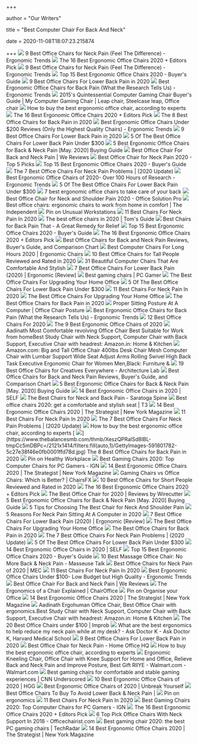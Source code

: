 +++
        
author = "Our Writers"
        
title = "Best Computer Chair For Back And Neck"
        
date = 2020-11-08T18:07:23.215874
        
+++
[ ![](http://ergonomictrends.com/wp-content/uploads/2020/02/best-office-chairs-for-neck-pain.jpg)](http://ergonomictrends.com/wp-content/uploads/2020/02/best-office-chairs-for-neck-pain.jpg) 9 Best Office Chairs for Neck Pain (Feel The Difference) - Ergonomic Trends
[ ![](https://i.ytimg.com/vi/7YVTS6Yj4Co/maxresdefault.jpg)](https://i.ytimg.com/vi/7YVTS6Yj4Co/maxresdefault.jpg) The 16 Best Ergonomic Office Chairs 2020 + Editors Pick
[ ![](http://ergonomictrends.com/wp-content/uploads/2018/01/Duramont-Ergonomic-Office-Chair-review.jpg)](http://ergonomictrends.com/wp-content/uploads/2018/01/Duramont-Ergonomic-Office-Chair-review.jpg) 9 Best Office Chairs for Neck Pain (Feel The Difference) - Ergonomic Trends
[ ![](https://www.republiclab.com/wp-content/uploads/2017/08/best-ergonomic-office-chairs-thumbnail.jpg)](https://www.republiclab.com/wp-content/uploads/2017/08/best-ergonomic-office-chairs-thumbnail.jpg) Top 15 Best Ergonomic Office Chairs 2020 - Buyer's Guide
[ ![](https://www.btod.com/blog/wp-content/uploads/2018/10/best-chairs-lower-back-support-1-ergohuman.jpg)](https://www.btod.com/blog/wp-content/uploads/2018/10/best-chairs-lower-back-support-1-ergohuman.jpg) 9 Best Office Chairs For Lower Back Pain in 2020
[ ![](http://ergonomictrends.com/wp-content/uploads/2019/01/ergohuman-LEM4ERG-r-review.jpg)](http://ergonomictrends.com/wp-content/uploads/2019/01/ergohuman-LEM4ERG-r-review.jpg) Best Ergonomic Office Chairs for Back Pain (What the Research Tells Us) -  Ergonomic Trends
[ ![](https://i.pinimg.com/originals/ba/fa/a3/bafaa3f9735c959ddba683209c239780.jpg)](https://i.pinimg.com/originals/ba/fa/a3/bafaa3f9735c959ddba683209c239780.jpg) 2015's Quintessential Computer Gaming Chair Buyer's Guide | My Computer  Gaming Chair | Leap chair, Steelcase leap, Office chair
[ ![](https://media2.s-nbcnews.com/j/newscms/2020_25/3390893/ergonomic-office-chairs-kr-2x1-tease-200618_38008296185ce90fd52b401caf79df24.fit-1240w.jpg)](https://media2.s-nbcnews.com/j/newscms/2020_25/3390893/ergonomic-office-chairs-kr-2x1-tease-200618_38008296185ce90fd52b401caf79df24.fit-1240w.jpg) How to buy the best ergonomic office chair, according to experts
[ ![](https://i.ytimg.com/vi/7YVTS6Yj4Co/hqdefault.jpg)](https://i.ytimg.com/vi/7YVTS6Yj4Co/hqdefault.jpg) The 16 Best Ergonomic Office Chairs 2020 + Editors Pick
[ ![](https://www.thebalancesmb.com/thmb/9U3S19mn6KmviCa9emPCfbqumE0=/640x640/smart/filters:no_upscale()/717tpSVhAvL._SL1001_-5b5f3e8a46e0fb0050e83f91.jpg)](https://www.thebalancesmb.com/thmb/9U3S19mn6KmviCa9emPCfbqumE0=/640x640/smart/filters:no_upscale()/717tpSVhAvL._SL1001_-5b5f3e8a46e0fb0050e83f91.jpg) The 8 Best Office Chairs for Back Pain in 2020
[ ![](http://ergonomictrends.com/wp-content/uploads/2018/01/best-ergonomic-office-chairs-under-200.png)](http://ergonomictrends.com/wp-content/uploads/2018/01/best-ergonomic-office-chairs-under-200.png) Best Ergonomic Office Chairs Under $200 Reviews (Only the Highest Quality  Chairs) - Ergonomic Trends
[ ![](https://www.btod.com/blog/wp-content/uploads/2019/11/9-best-office-chairs-lower-back-pain-blog-header-1.jpg)](https://www.btod.com/blog/wp-content/uploads/2019/11/9-best-office-chairs-lower-back-pain-blog-header-1.jpg) 9 Best Office Chairs For Lower Back Pain in 2020
[ ![](https://cdn.paindoctor.com/wp-content/uploads/2018/01/poly-bark-ergonomic-office-chair.jpg)](https://cdn.paindoctor.com/wp-content/uploads/2018/01/poly-bark-ergonomic-office-chair.jpg) 5 Of The Best Office Chairs For Lower Back Pain Under $300
[ ![](https://www.bestforbackpain.com/wp-content/uploads/2018/08/Best-Ergonomic-Office-Chairs-for-Back-and-Neck-Pain.jpg)](https://www.bestforbackpain.com/wp-content/uploads/2018/08/Best-Ergonomic-Office-Chairs-for-Back-and-Neck-Pain.jpg) 5 Best Ergonomic Office Chairs for Back & Neck Pain [May. 2020] Buying Guide
[ ![](https://wereviews.com/wp-content/uploads/2019/09/office-chair-featured-1.jpg)](https://wereviews.com/wp-content/uploads/2019/09/office-chair-featured-1.jpg)  Best Office Chair For Back and Neck Pain | We Reviews
[ ![](https://chairinstitute.com/wp-content/uploads/2019/07/Best-Office-Chair-for-Neck-Pain-Ergohuman-High-Back-Side-View-Chair-Institute.jpg)](https://chairinstitute.com/wp-content/uploads/2019/07/Best-Office-Chair-for-Neck-Pain-Ergohuman-High-Back-Side-View-Chair-Institute.jpg) Best Office Chair for Neck Pain 2020 - Top 5 Picks
[ ![](https://www.republiclab.com/wp-content/uploads/2017/08/Serta-Back-Mid-Back-Office-Chair.jpg)](https://www.republiclab.com/wp-content/uploads/2017/08/Serta-Back-Mid-Back-Office-Chair.jpg) Top 15 Best Ergonomic Office Chairs 2020 - Buyer's Guide
[ ![](https://www.geekyoffices.com/wp-content/uploads/2019/12/Best-Office-Chair-for-Neck-Pain-Issues.png)](https://www.geekyoffices.com/wp-content/uploads/2019/12/Best-Office-Chair-for-Neck-Pain-Issues.png) The 7 Best Office Chairs For Neck Pain Problems | (2020 Update)
[ ![](http://ergonomictrends.com/wp-content/uploads/2019/01/X-Chair-X4-ergonomic-chair-review.jpg)](http://ergonomictrends.com/wp-content/uploads/2019/01/X-Chair-X4-ergonomic-chair-review.jpg) Best Ergonomic Office Chairs of 2020- Over 100 Hours of Research - Ergonomic  Trends
[ ![](https://cdn.paindoctor.com/wp-content/uploads/2018/01/topsky-office-chair.jpg)](https://cdn.paindoctor.com/wp-content/uploads/2018/01/topsky-office-chair.jpg) 5 Of The Best Office Chairs For Lower Back Pain Under $300
[ ![](https://inews-prd-a-images.s3.eu-west-2.amazonaws.com/content/uploads/2019/01/best-ergonomic-office-chairs-640x360.png)](https://inews-prd-a-images.s3.eu-west-2.amazonaws.com/content/uploads/2019/01/best-ergonomic-office-chairs-640x360.png) 7 best ergonomic office chairs to take care of your back
[ ![](https://officesolutionpro.com/wp-content/uploads/2020/03/Best-Office-Chair-for-Neck-and-Shoulder-Pain-02-officesolutionpro.com_.jpg?ezimgfmt=rs:340x348/rscb21/ng:webp/ngcb21)](https://officesolutionpro.com/wp-content/uploads/2020/03/Best-Office-Chair-for-Neck-and-Shoulder-Pain-02-officesolutionpro.com_.jpg?ezimgfmt=rs:340x348/rscb21/ng:webp/ngcb21) Best Office Chair for Neck and Shoulder Pain 2020 - Office Solution Pro
[ ![](https://static.independent.co.uk/s3fs-public/thumbnails/image/2020/03/16/16/best-ergonomic-office-chairs-indybest.jpg?width=982&height=726)](https://static.independent.co.uk/s3fs-public/thumbnails/image/2020/03/16/16/best-ergonomic-office-chairs-indybest.jpg?width=982&height=726) Best office chairs: ergonomic chairs to work from home in comfort | The  Independent
[ ![](https://i.pinimg.com/564x/34/6d/57/346d57a13199cec19962659e8be5aa4e.jpg)](https://i.pinimg.com/564x/34/6d/57/346d57a13199cec19962659e8be5aa4e.jpg) Pin on Unusual Workstations
[ ![](https://cdn2.momjunction.com/wp-content/uploads/2020/06/Flash-Furniture-High-Back-Office-Chair-With-Adjustable.jpg)](https://cdn2.momjunction.com/wp-content/uploads/2020/06/Flash-Furniture-High-Back-Office-Chair-With-Adjustable.jpg) 11 Best Chairs For Neck Pain In 2020
[ ![](https://cdn.mos.cms.futurecdn.net/chg3AGHkpwVFcZeK26TKuA.jpg)](https://cdn.mos.cms.futurecdn.net/chg3AGHkpwVFcZeK26TKuA.jpg) The best office chairs in 2020 | Tom's Guide
[ ![](https://getpainfree.tv/wp-content/uploads/2014/01/34CFE3A1-198D-41F5-B450-00D45D93A274.png)](https://getpainfree.tv/wp-content/uploads/2014/01/34CFE3A1-198D-41F5-B450-00D45D93A274.png) Best Chairs for Back Pain That - A Great Remedy for Relief
[ ![](https://www.republiclab.com/wp-content/uploads/2017/08/Ergohuman-chair-by-Eurotech.jpg)](https://www.republiclab.com/wp-content/uploads/2017/08/Ergohuman-chair-by-Eurotech.jpg) Top 15 Best Ergonomic Office Chairs 2020 - Buyer's Guide
[ ![](https://www.omnicoreagency.com/wp-content/uploads/2020/01/Herman-Miller-Embody-Ergonomic-Office-Chair-List.jpg)](https://www.omnicoreagency.com/wp-content/uploads/2020/01/Herman-Miller-Embody-Ergonomic-Office-Chair-List.jpg) The 16 Best Ergonomic Office Chairs 2020 + Editors Pick
[ ![](https://www.painawaydevices.com/wp-content/uploads/2018/10/Merax-High-Back-Leather-Big-Tall-Executive-Recliner-Napping-With-Footrest.jpg)](https://www.painawaydevices.com/wp-content/uploads/2018/10/Merax-High-Back-Leather-Big-Tall-Executive-Recliner-Napping-With-Footrest.jpg) Best Office Chairs for Back and Neck Pain Reviews, Buyer's Guide, and  Comparison Chart
[ ![](https://www.accessoriesadviser.com/wp-content/uploads/2020/02/Computer-Chair-1.png)](https://www.accessoriesadviser.com/wp-content/uploads/2020/02/Computer-Chair-1.png) Best Computer Chairs For Long Hours 2020 | Ergonomic Chairs
[ ![](https://www.theworkbuzz.com/wp-content/uploads/2020/02/best-office-chairs-for-tall-people.jpg)](https://www.theworkbuzz.com/wp-content/uploads/2020/02/best-office-chairs-for-tall-people.jpg) 10 Best Office Chairs for Tall People Reviewed and Rated in 2020
[ ![](http://cdn.home-designing.com/wp-content/uploads/2018/08/Black-And-White-Computer-Chair-With-Neck-Support-Ergonomic-Rolling-Office-Chair-600x600.jpg)](http://cdn.home-designing.com/wp-content/uploads/2018/08/Black-And-White-Computer-Chair-With-Neck-Support-Ergonomic-Rolling-Office-Chair-600x600.jpg) 31 Beautiful Computer Chairs That Are Comfortable And Stylish
[ ![](https://www.wellnessgrit.com/wp-content/uploads/2019/01/Topsky.jpg)](https://www.wellnessgrit.com/wp-content/uploads/2019/01/Topsky.jpg) 7 Best Office Chairs For Lower Back Pain (2020) | Ergonomic [Review]
[ ![](https://cdn.mos.cms.futurecdn.net/eTsGaLnVkpozHC9CqhA6dK.jpg)](https://cdn.mos.cms.futurecdn.net/eTsGaLnVkpozHC9CqhA6dK.jpg) Best gaming chairs | PC Gamer
[ ![](https://specials-images.forbesimg.com/imageserve/5f203f62953761c471e7740d/960x0.jpg?fit=scale)](https://specials-images.forbesimg.com/imageserve/5f203f62953761c471e7740d/960x0.jpg?fit=scale) The Best Office Chairs For Upgrading Your Home Office
[ ![](https://cdn.paindoctor.com/wp-content/uploads/2018/01/ikea-markus-chair.jpg)](https://cdn.paindoctor.com/wp-content/uploads/2018/01/ikea-markus-chair.jpg) 5 Of The Best Office Chairs For Lower Back Pain Under $300
[ ![](https://cdn2.momjunction.com/wp-content/uploads/2020/06/Berlman-Ergonomic-High-Back-Mesh.jpg)](https://cdn2.momjunction.com/wp-content/uploads/2020/06/Berlman-Ergonomic-High-Back-Mesh.jpg) 11 Best Chairs For Neck Pain In 2020
[ ![](https://specials-images.forbesimg.com/imageserve/5eea485bdb3b680006a1e736/960x0.jpg?cropX1=0&cropX2=800&cropY1=233&cropY2=766)](https://specials-images.forbesimg.com/imageserve/5eea485bdb3b680006a1e736/960x0.jpg?cropX1=0&cropX2=800&cropY1=233&cropY2=766) The Best Office Chairs For Upgrading Your Home Office
[ ![](https://www.spineuniverse.com/sites/default/files/wysiwyg_imageupload/49571/2020/06/01/aeron.jpg)](https://www.spineuniverse.com/sites/default/files/wysiwyg_imageupload/49571/2020/06/01/aeron.jpg) The Best Office Chairs for Back Pain in 2020
[ ![](https://www.conceptseating.com/Media/Default/Infographic/shutterstock_499503577.jpg)](https://www.conceptseating.com/Media/Default/Infographic/shutterstock_499503577.jpg) Proper Sitting Posture At A Computer | Office Chair Posture
[ ![](http://ergonomictrends.com/wp-content/uploads/2019/01/best-office-chair-back-pain.jpg)](http://ergonomictrends.com/wp-content/uploads/2019/01/best-office-chair-back-pain.jpg) Best Ergonomic Office Chairs for Back Pain (What the Research Tells Us) -  Ergonomic Trends
[ ![](https://www.btod.com/blog/wp-content/uploads/2019/10/best-office-chairs-2020-blog-header.jpg)](https://www.btod.com/blog/wp-content/uploads/2019/10/best-office-chairs-2020-blog-header.jpg) 12 Best Office Chairs For 2020
[ ![](https://www.thespruce.com/thmb/-TZyNjYe9X5gmb6qiT_EEjPYhE8=/683x683/smart/filters:no_upscale()/ScreenShot2019-06-11at11.37.40AM-e3c3909c6da94f0d90e0ec7ed8c58ed1.png)](https://www.thespruce.com/thmb/-TZyNjYe9X5gmb6qiT_EEjPYhE8=/683x683/smart/filters:no_upscale()/ScreenShot2019-06-11at11.37.40AM-e3c3909c6da94f0d90e0ec7ed8c58ed1.png) The 9 Best Ergonomic Office Chairs of 2020
[ ![](https://images-eu.ssl-images-amazon.com/images/I/31tofTGNzzL._AC_UL474_SR474,450_.jpg)](https://images-eu.ssl-images-amazon.com/images/I/31tofTGNzzL._AC_UL474_SR474,450_.jpg) Aadinath Most Comfortable revolving Office Chair Best Suitable for Work  from homeBest Study Chair with Neck Support, Computer Chair with Back  Support, Executive Chair with headrest: Amazon.in: Home & Kitchen
[ ![](https://images-na.ssl-images-amazon.com/images/I/6116gQcN5xL._AC_SL1010_.jpg)](https://images-na.ssl-images-amazon.com/images/I/6116gQcN5xL._AC_SL1010_.jpg) Amazon.com: Big and Tall Office Chair 400lbs Desk Chair Mesh Computer Chair  with Lumbar Support Wide Seat Adjust Arms Rolling Swivel High Back Task  Executive Ergonomic Chair for Women Men,Black: Furniture &
[ ![](https://m.media-amazon.com/images/I/51J9Mf55rCL.jpg)](https://m.media-amazon.com/images/I/51J9Mf55rCL.jpg) 19 Best Office Chairs for Creatives Everywhere - Architecture Lab
[ ![](https://www.painawaydevices.com/wp-content/uploads/2018/10/AmazonBasics-High-Back-Executive-Chair.jpg)](https://www.painawaydevices.com/wp-content/uploads/2018/10/AmazonBasics-High-Back-Executive-Chair.jpg) Best Office Chairs for Back and Neck Pain Reviews, Buyer's Guide, and  Comparison Chart
[ ![](https://www.bestforbackpain.com/wp-content/uploads/2018/08/Ergonomic-Office-Chairs.jpg)](https://www.bestforbackpain.com/wp-content/uploads/2018/08/Ergonomic-Office-Chairs.jpg) 5 Best Ergonomic Office Chairs for Back & Neck Pain [May. 2020] Buying Guide
[ ![](https://media.self.com/photos/5f107e2eb2833fa0970026b2/1:1/w_1000,h_1000,c_limit/alleara%20office%20chair.png)](https://media.self.com/photos/5f107e2eb2833fa0970026b2/1:1/w_1000,h_1000,c_limit/alleara%20office%20chair.png) 14 Best Ergonomic Office Chairs in 2020 | SELF
[ ![](https://saratogaspine.com/wp-content/uploads/2019/05/chair-desk-furniture-1957477-209x300.jpg)](https://saratogaspine.com/wp-content/uploads/2019/05/chair-desk-furniture-1957477-209x300.jpg) The Best Chairs for Neck and Back Pain - Saratoga Spine
[ ![](https://cdn.mos.cms.futurecdn.net/9rXCdrBHCFMd2aXzFFi6XV.jpg)](https://cdn.mos.cms.futurecdn.net/9rXCdrBHCFMd2aXzFFi6XV.jpg) Best office chairs 2020: get a comfortable and stylish seat | T3
[ ![](https://pyxis.nymag.com/v1/imgs/054/c7a/3092f4e8e400626f7f30abd1a699e2ebec-08-office-chairs.rsquare.w700.jpg)](https://pyxis.nymag.com/v1/imgs/054/c7a/3092f4e8e400626f7f30abd1a699e2ebec-08-office-chairs.rsquare.w700.jpg) 14 Best Ergonomic Office Chairs 2020 | The Strategist | New York Magazine
[ ![](https://cdn2.momjunction.com/wp-content/uploads/2020/06/Homall-Chair-with-Headrest-and-Lumbar-Support.jpg.webp)](https://cdn2.momjunction.com/wp-content/uploads/2020/06/Homall-Chair-with-Headrest-and-Lumbar-Support.jpg.webp) 11 Best Chairs For Neck Pain In 2020
[ ![](https://www.geekyoffices.com/wp-content/uploads/2019/12/Aeron-Chair.jpg)](https://www.geekyoffices.com/wp-content/uploads/2019/12/Aeron-Chair.jpg) The 7 Best Office Chairs For Neck Pain Problems | (2020 Update)
[ ![](https://media1.s-nbcnews.com/i/newscms/2020_25/3390795/516uj4ctiol-5eeaa5c4bc907_cb404b8ee795eea47e4f40bd9832ad04.jpg)](https://media1.s-nbcnews.com/i/newscms/2020_25/3390795/516uj4ctiol-5eeaa5c4bc907_cb404b8ee795eea47e4f40bd9832ad04.jpg) How to buy the best ergonomic office chair, according to experts
[ ![](https://www.thebalancesmb.com/thmb/XeszQPRalSd8lBL-tmpCc5mDBPc=/2121x1414/filters:fill(auto,1)/GettyImages-591801782-5c27e38f46e0fb0001ffd78d.jpg)](https://www.thebalancesmb.com/thmb/XeszQPRalSd8lBL-tmpCc5mDBPc=/2121x1414/filters:fill(auto,1)/GettyImages-591801782-5c27e38f46e0fb0001ffd78d.jpg) The 8 Best Office Chairs for Back Pain in 2020
[ ![](https://i.pinimg.com/originals/6a/f4/f3/6af4f350c667a510159c97ea971cd3eb.png)](https://i.pinimg.com/originals/6a/f4/f3/6af4f350c667a510159c97ea971cd3eb.png) Pin on Healthy Workplace
[ ![](https://oyster.ignimgs.com/wordpress/stg.ign.com/2019/06/Titan-2.jpg)](https://oyster.ignimgs.com/wordpress/stg.ign.com/2019/06/Titan-2.jpg) Best Gaming Chairs 2020: Top Computer Chairs for PC Gamers - IGN
[ ![](https://pyxis.nymag.com/v1/imgs/ef3/4ff/ea4854ef1915f3ffcd5ffb8288cd8af6d8-autonomous-01-.2x.rsquare.w600.jpg)](https://pyxis.nymag.com/v1/imgs/ef3/4ff/ea4854ef1915f3ffcd5ffb8288cd8af6d8-autonomous-01-.2x.rsquare.w600.jpg) 14 Best Ergonomic Office Chairs 2020 | The Strategist | New York Magazine
[ ![](https://chairsfx.com/wp-content/uploads/2020/03/gaming-chair-features.jpg)](https://chairsfx.com/wp-content/uploads/2020/03/gaming-chair-features.jpg) Gaming Chairs vs Office Chairs: Which is Better? | ChairsFX
[ ![](https://www.theworkbuzz.com/wp-content/uploads/2020/02/best-office-chair-for-short-person.jpg)](https://www.theworkbuzz.com/wp-content/uploads/2020/02/best-office-chair-for-short-person.jpg) 10 Best Office Chairs for Short People Reviewed and Rated in 2020
[ ![](https://www.omnicoreagency.com/wp-content/uploads/2020/01/GM-Seating-Ergolux-Genuine-Leather-Executive-Hi-Swivel-Chair-List.jpg)](https://www.omnicoreagency.com/wp-content/uploads/2020/01/GM-Seating-Ergolux-Genuine-Leather-Executive-Hi-Swivel-Chair-List.jpg) The 16 Best Ergonomic Office Chairs 2020 + Editors Pick
[ ![](https://cdn.thewirecutter.com/wp-content/media/2020/09/officechairs-2048px-9607.jpg?auto=webp&crop=1.91:1&width=1200)](https://cdn.thewirecutter.com/wp-content/media/2020/09/officechairs-2048px-9607.jpg?auto=webp&crop=1.91:1&width=1200) The Best Office Chair for 2020 | Reviews by Wirecutter
[ ![](https://www.bestforbackpain.com/wp-content/uploads/2018/08/Ergonomic-Office-Chair-2.jpg)](https://www.bestforbackpain.com/wp-content/uploads/2018/08/Ergonomic-Office-Chair-2.jpg) 5 Best Ergonomic Office Chairs for Back & Neck Pain [May. 2020] Buying Guide
[ ![](https://cbd-medic.com/wp-content/uploads/2019/08/office-chair.jpg)](https://cbd-medic.com/wp-content/uploads/2019/08/office-chair.jpg) 5 Tips for Choosing The Best Chair for Neck And Shoulder Pain
[ ![](https://www.btod.com/blog/wp-content/uploads/2018/10/monitor-arm-problems-adjustment-1.jpg)](https://www.btod.com/blog/wp-content/uploads/2018/10/monitor-arm-problems-adjustment-1.jpg) 5 Reasons For Neck Pain Sitting At A Computer in 2020
[ ![](https://www.wellnessgrit.com/wp-content/uploads/2019/01/Miller-240x300.jpg)](https://www.wellnessgrit.com/wp-content/uploads/2019/01/Miller-240x300.jpg) 7 Best Office Chairs For Lower Back Pain (2020) | Ergonomic [Review]
[ ![](https://thumbor.forbes.com/thumbor/711x1028/https://specials-images.forbesimg.com/imageserve/5eea4d186ef66b0006115587/0x800.jpg?fit=scale)](https://thumbor.forbes.com/thumbor/711x1028/https://specials-images.forbesimg.com/imageserve/5eea4d186ef66b0006115587/0x800.jpg?fit=scale) The Best Office Chairs For Upgrading Your Home Office
[ ![](https://www.spineuniverse.com/sites/default/files/wysiwyg_imageupload/49571/2020/04/08/Sitting%20posture.jpg)](https://www.spineuniverse.com/sites/default/files/wysiwyg_imageupload/49571/2020/04/08/Sitting%20posture.jpg) The Best Office Chairs for Back Pain in 2020
[ ![](https://www.geekyoffices.com/wp-content/uploads/2019/12/The-Position-Of-Your-Head-And-Neck.jpg)](https://www.geekyoffices.com/wp-content/uploads/2019/12/The-Position-Of-Your-Head-And-Neck.jpg) The 7 Best Office Chairs For Neck Pain Problems | (2020 Update)
[ ![](https://cdn.paindoctor.com/wp-content/uploads/2018/01/amazon-mesh-chair.jpg)](https://cdn.paindoctor.com/wp-content/uploads/2018/01/amazon-mesh-chair.jpg) 5 Of The Best Office Chairs For Lower Back Pain Under $300
[ ![](https://media.self.com/photos/5f170f44563aaf69e786f73d/1:1/w_1000,h_1000,c_limit/sihoo%20ergonomics.png)](https://media.self.com/photos/5f170f44563aaf69e786f73d/1:1/w_1000,h_1000,c_limit/sihoo%20ergonomics.png) 14 Best Ergonomic Office Chairs in 2020 | SELF
[ ![](https://www.republiclab.com/wp-content/uploads/2017/08/Leaders-Executive-Office-Chair.jpg)](https://www.republiclab.com/wp-content/uploads/2017/08/Leaders-Executive-Office-Chair.jpg) Top 15 Best Ergonomic Office Chairs 2020 - Buyer's Guide
[ ![](https://www.masseusetalk.com/wp-content/uploads/2020/01/Best-Massage-Office-Chair.png)](https://www.masseusetalk.com/wp-content/uploads/2020/01/Best-Massage-Office-Chair.png) 10 Best Massage Office Chair: No More Back & Neck Pain - Masseuse Talk
[ ![](https://myergonomicchair.com/wp-content/uploads/2020/08/high-back-ergonomic-office-chair-with-headrest-e1598797958552.jpg)](https://myergonomicchair.com/wp-content/uploads/2020/08/high-back-ergonomic-office-chair-with-headrest-e1598797958552.jpg) Best Office Chairs for Neck Pain of 2020 | MEC
[ ![](https://cdn2.momjunction.com/wp-content/uploads/2020/06/Best-Chairs-For-Neck-Pain1.jpg)](https://cdn2.momjunction.com/wp-content/uploads/2020/06/Best-Chairs-For-Neck-Pain1.jpg) 11 Best Chairs For Neck Pain In 2020
[ ![](http://ergonomictrends.com/wp-content/uploads/2018/04/best-ergonomic-office-chairs-under-100-reviews.jpg)](http://ergonomictrends.com/wp-content/uploads/2018/04/best-ergonomic-office-chairs-under-100-reviews.jpg) Best Ergonomic Office Chairs Under $100- Low Budget but High Quality -  Ergonomic Trends
[ ![](https://wereviews.com/wp-content/uploads/2019/09/office-chair-featured-2.jpg)](https://wereviews.com/wp-content/uploads/2019/09/office-chair-featured-2.jpg)  Best Office Chair For Back and Neck Pain | We Reviews
[ ![](https://www.chairoffice.co.uk/media/4871/sitting-properly-diagram.jpg)](https://www.chairoffice.co.uk/media/4871/sitting-properly-diagram.jpg) The Ergonomics of a Chair Explained | ChairOffice
[ ![](https://i.pinimg.com/originals/60/09/99/600999d8493572630e7c249a0f617d2b.jpg)](https://i.pinimg.com/originals/60/09/99/600999d8493572630e7c249a0f617d2b.jpg) Pin on Organise your Office
[ ![](https://pyxis.nymag.com/v1/imgs/a33/471/a93ccf6393ca3a3f138b1d39db56c3b546-kneeling-02-.2x.rsquare.w600.jpg)](https://pyxis.nymag.com/v1/imgs/a33/471/a93ccf6393ca3a3f138b1d39db56c3b546-kneeling-02-.2x.rsquare.w600.jpg) 14 Best Ergonomic Office Chairs 2020 | The Strategist | New York Magazine
[ ![](https://images-na.ssl-images-amazon.com/images/I/51iAaj3OpKL._SY879_.jpg)](https://images-na.ssl-images-amazon.com/images/I/51iAaj3OpKL._SY879_.jpg) Aadinath Ergohuman Office Chair, Best Office Chair with ergonomics.Best  Study Chair with Neck Support, Computer Chair with Back Support, Executive  Chair with headrest: Amazon.in: Home & Kitchen
[ ![](https://cdn.improb.com/wp-content/uploads/2019/07/best-office-chairs-under-100.jpg)](https://cdn.improb.com/wp-content/uploads/2019/07/best-office-chairs-under-100.jpg) The 20 Best Office Chairs under $100 | Improb
[ ![](https://adkblog.s3.amazonaws.com/content/uploads/2014/02/Neck-pain-workspace.jpg)](https://adkblog.s3.amazonaws.com/content/uploads/2014/02/Neck-pain-workspace.jpg) What are the best ergonomics to help reduce my neck pain while at my desk?  - Ask Doctor K - Ask Doctor K, Harvard Medical School
[ ![](https://i.ytimg.com/vi/uySCdDGrRK0/maxresdefault.jpg)](https://i.ytimg.com/vi/uySCdDGrRK0/maxresdefault.jpg) 9 Best Office Chairs For Lower Back Pain in 2020
[ ![](https://homeofficehq.net/wp-content/uploads/2018/11/Komene-Ergonomic-Mesh-Office-Chair-High-Back-300x300.jpg)](https://homeofficehq.net/wp-content/uploads/2018/11/Komene-Ergonomic-Mesh-Office-Chair-High-Back-300x300.jpg) Best Office Chair for Neck Pain - Home Office HQ
[ ![](https://media3.s-nbcnews.com/i/newscms/2020_38/3412297/31babiqwkdl-5f6130d3e9387_3c25c017f9013d72617c2de1ac5c7896.jpg)](https://media3.s-nbcnews.com/i/newscms/2020_38/3412297/31babiqwkdl-5f6130d3e9387_3c25c017f9013d72617c2de1ac5c7896.jpg) How to buy the best ergonomic office chair, according to experts
[ ![](https://i5.walmartimages.com/asr/89857ebc-09e4-4f3c-be48-273a22c9bf0c.00683ed0208913d13587e3983f60f6ad.jpeg)](https://i5.walmartimages.com/asr/89857ebc-09e4-4f3c-be48-273a22c9bf0c.00683ed0208913d13587e3983f60f6ad.jpeg) Ergonomic Kneeling Chair, Office Chair with Knee Support for Home and Office,  Relieve Back and Neck Pain and Improve Posture, Best Gift RllYE -  Walmart.com - Walmart.com
[ ![](https://cdn.cnn.com/cnnnext/dam/assets/190304111546-01---nokaxus-gaming-chair-high-back-ergonomic-racing-seat-live-video.jpg)](https://cdn.cnn.com/cnnnext/dam/assets/190304111546-01---nokaxus-gaming-chair-high-back-ergonomic-racing-seat-live-video.jpg) Best gaming chairs for comfortable and stable gaming experiences | CNN  Underscored
[ ![](https://mljzsatzn43z.i.optimole.com/tP-GR8Q-jGG1Vx7N/w:371/h:412/q:90/dpr:2.6/https://www.highgroundgaming.com/wp-content/uploads/2020/08/HGG-Best-Ergonomic-Office-Chairs.jpg)](https://mljzsatzn43z.i.optimole.com/tP-GR8Q-jGG1Vx7N/w:371/h:412/q:90/dpr:2.6/https://www.highgroundgaming.com/wp-content/uploads/2020/08/HGG-Best-Ergonomic-Office-Chairs.jpg) 10 Best Ergonomic Office Chairs of 2020 | HGG
[ ![](https://m.media-amazon.com/images/I/518YLQETYdL.jpg)](https://m.media-amazon.com/images/I/518YLQETYdL.jpg) Best Ergonomic Office Chairs of 2020 | Unbreak Yourself
[ ![](https://www.greatbuyz.com/blog/wp-content/uploads/2019/09/office-chairs-2.jpg)](https://www.greatbuyz.com/blog/wp-content/uploads/2019/09/office-chairs-2.jpg) Best Office Chairs To Buy To Avoid Lower Back & Neck Pain |
[ ![](https://i.pinimg.com/originals/b3/15/5e/b3155e480285763a546c14f46cc97694.png)](https://i.pinimg.com/originals/b3/15/5e/b3155e480285763a546c14f46cc97694.png) Pin on ergonomics
[ ![](https://cdn2.momjunction.com/wp-content/uploads/2020/06/Best-Chairs-For-Neck-Pain.jpg)](https://cdn2.momjunction.com/wp-content/uploads/2020/06/Best-Chairs-For-Neck-Pain.jpg) 11 Best Chairs For Neck Pain In 2020
[ ![](https://assets-prd.ignimgs.com/2020/06/03/9-1591197578657.jpg)](https://assets-prd.ignimgs.com/2020/06/03/9-1591197578657.jpg) Best Gaming Chairs 2020: Top Computer Chairs for PC Gamers - IGN
[ ![](https://www.omnicoreagency.com/wp-content/uploads/2020/01/Viva-Office-Mesh-High-Back-Chair-List.jpg)](https://www.omnicoreagency.com/wp-content/uploads/2020/01/Viva-Office-Mesh-High-Back-Chair-List.jpg) The 16 Best Ergonomic Office Chairs 2020 + Editors Pick
[ ![](https://officechairist.com/wp-content/uploads/2018/06/2-Coavas-Ergonomic-Mesh-Office-Chair-With-High-Back.jpg)](https://officechairist.com/wp-content/uploads/2018/06/2-Coavas-Ergonomic-Mesh-Office-Chair-With-High-Back.jpg) 6 Top Pick Office Chairs With Neck Support In 2018 - Officechairist.com
[ ![](https://cdn.mos.cms.futurecdn.net/8uyuPRKS2svHBhMZkZYkFg.jpg)](https://cdn.mos.cms.futurecdn.net/8uyuPRKS2svHBhMZkZYkFg.jpg) Best gaming chair 2020: the best PC gaming chairs | TechRadar
[ ![](https://pyxis.nymag.com/v1/imgs/cb6/eef/ae55a9214bd9b16662bf652899ba601d06-aeron-01-.2x.rdeep-vertical.w245.jpg)](https://pyxis.nymag.com/v1/imgs/cb6/eef/ae55a9214bd9b16662bf652899ba601d06-aeron-01-.2x.rdeep-vertical.w245.jpg) 14 Best Ergonomic Office Chairs 2020 | The Strategist | New York Magazine
